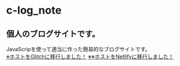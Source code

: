 # c-log_note
## 個人のブログサイトです。
JavaScripを使って適当に作った簡易的なブログサイトです。<br>
<a href="https://c-lognote.glitch.me">※ホストをGlitchに移行しました！</a> 
<a href="https://c-lognote.netlify.app">※※ホストをNetlifyに移行しました！</a> 
